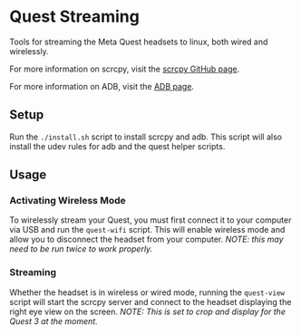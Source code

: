 # Quest Streaming
Tools for streaming the Meta Quest headsets to linux, both wired and wirelessly.

For more information on scrcpy, visit the [scrcpy GitHub page](https://github.com/Genymobile/scrcpy).

For more information on ADB, visit the [ADB page](https://developer.android.com/tools/adb).

## Setup
Run the `./install.sh` script to install scrcpy and adb. This script will also install the udev rules for adb and the quest helper scripts.

## Usage
### Activating Wireless Mode
To wirelessly stream your Quest, you must first connect it to your computer via USB and run the `quest-wifi` script. This will enable wireless mode and allow you to disconnect the headset from your computer. *NOTE: this may need to be run twice to work properly.*

### Streaming
Whether the headset is in wireless or wired mode, running the `quest-view` script will start the scrcpy server and connect to the headset displaying the right eye view on the screen. *NOTE: This is set to crop and display for the Quest 3 at the moment.*